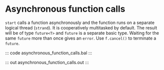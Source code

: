 # Asynchronous function calls

`start` calls a function asynchronously and the function runs on a separate logical thread (`strand`). It is cooperatively multitasked by default. The result will be of type `future<T>` and `future` is a separate basic type. Waiting for the same `future` more than once gives an `error`. Use `f.cancel()` to terminate a `future`.

::: code asynchronous_function_calls.bal :::

::: out asynchronous_function_calls.out :::